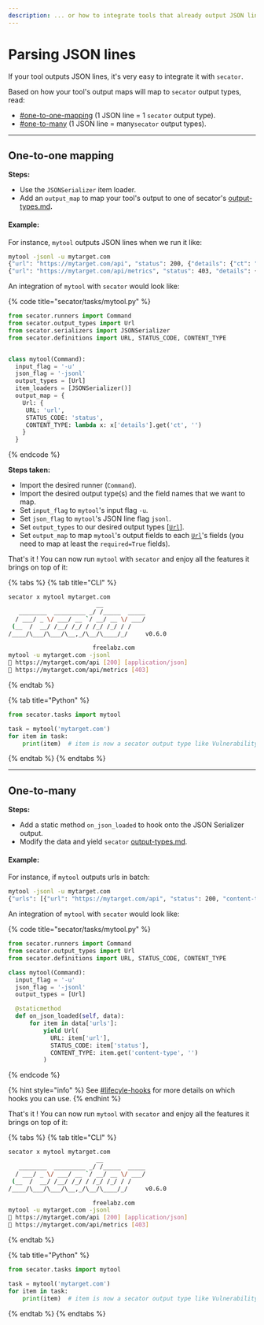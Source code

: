 ```yaml
---
description: ... or how to integrate tools that already output JSON lines.
---
```


# Parsing JSON lines

If your tool outputs JSON lines, it's very easy to integrate it with `secator`.

Based on how your tool's output maps will map to `secator` output types, read:

* [#one-to-one-mapping](parsing-json-lines.md#one-to-one-mapping "mention") (1 JSON line = 1 `secator` output type).
* [#one-to-many](parsing-json-lines.md#one-to-many "mention") (1 JSON line = many`secator` output types).

***

## One-to-one mapping

**Steps:**

* Use the `JSONSerializer` item loader.
* Add an `output_map` to map your tool's output to one of secator's [output-types.md](../../../in-depth/concepts/output-types.md "mention")**.**

#### **Example:**

For instance, `mytool` outputs JSON lines when we run it like:

```bash
mytool -jsonl -u mytarget.com
{"url": "https://mytarget.com/api", "status": 200, {"details": {"ct": "application/json"}}
{"url": "https://mytarget.com/api/metrics", "status": 403, "details": {}}
```

An integration of `mytool` with `secator` would look like:

{% code title="secator/tasks/mytool.py" %}
```python
from secator.runners import Command
from secator.output_types import Url
from secator.serializers import JSONSerializer
from secator.definitions import URL, STATUS_CODE, CONTENT_TYPE


class mytool(Command):
  input_flag = '-u'
  json_flag = '-jsonl'
  output_types = [Url]
  item_loaders = [JSONSerializer()]
  output_map = {
    Url: {
     URL: 'url',
     STATUS_CODE: 'status',
     CONTENT_TYPE: lambda x: x['details'].get('ct', '')
    }
  }

```
{% endcode %}

**Steps taken:**

* Import the desired runner (`Command`).
* Import the desired output type(s) and the field names that we want to map.
* Set `input_flag` to `mytool`'s input flag `-u`.&#x20;
* Set `json_flag` to `mytool`'s JSON line flag `jsonl`.&#x20;
* Set `output_types` to our desired output types \[[`Url`](../../../in-depth/concepts/output-types.md#url)].&#x20;
* Set `output_map` to map `mytool`'s output fields to each [`Url`](../../../in-depth/concepts/output-types.md#url)'s fields (you need to map at least the `required=True` fields).

That's it ! You can now run `mytool` with `secator` and enjoy all the features it brings on top of it:

{% tabs %}
{% tab title="CLI" %}
```bash
secator x mytool mytarget.com
                         __            
   ________  _________ _/ /_____  _____
  / ___/ _ \/ ___/ __ `/ __/ __ \/ ___/
 (__  /  __/ /__/ /_/ / /_/ /_/ / /    
/____/\___/\___/\__,_/\__/\____/_/     v0.6.0

                        freelabz.com
mytool -u mytarget.com -jsonl
🔗 https://mytarget.com/api [200] [application/json]
🔗 https://mytarget.com/api/metrics [403]
```
{% endtab %}

{% tab title="Python" %}
```python
from secator.tasks import mytool

task = mytool('mytarget.com')
for item in task:
    print(item)  # item is now a secator output type like Vulnerability or Port

```
{% endtab %}
{% endtabs %}

***

## One-to-many

**Steps:**

* Add a static method `on_json_loaded` to hook onto the JSON Serializer output.
* Modify the data and yield `secator` [output-types.md](../../../in-depth/concepts/output-types.md "mention").

#### **Example:**

For instance, if `mytool` outputs urls in batch:

```bash
mytool -jsonl -u mytarget.com
{"urls": [{"url": "https://mytarget.com/api", "status": 200, "content-type": "application/json"}, {"url": "https://mytarget.com/api/metrics", "status": 403, "content-type": "application/text"}]
```

An integration of `mytool` with `secator` would look like:

{% code title="secator/tasks/mytool.py" %}
```python
from secator.runners import Command
from secator.output_types import Url
from secator.definitions import URL, STATUS_CODE, CONTENT_TYPE

class mytool(Command):
  input_flag = '-u'
  json_flag = '-jsonl'
  output_types = [Url]

  @staticmethod
  def on_json_loaded(self, data):
      for item in data['urls']:
          yield Url(
            URL: item['url'],
            STATUS_CODE: item['status'],
            CONTENT_TYPE: item.get('content-type', '')
          )

```
{% endcode %}

{% hint style="info" %}
See [#lifecyle-hooks](../../../in-depth/concepts/runners.md#lifecyle-hooks "mention") for more details on which hooks you can use.
{% endhint %}

That's it ! You can now run `mytool` with `secator` and enjoy all the features it brings on top of it:

{% tabs %}
{% tab title="CLI" %}
```bash
secator x mytool mytarget.com
                         __            
   ________  _________ _/ /_____  _____
  / ___/ _ \/ ___/ __ `/ __/ __ \/ ___/
 (__  /  __/ /__/ /_/ / /_/ /_/ / /    
/____/\___/\___/\__,_/\__/\____/_/     v0.6.0

                        freelabz.com
mytool -u mytarget.com -jsonl
🔗 https://mytarget.com/api [200] [application/json]
🔗 https://mytarget.com/api/metrics [403]
```
{% endtab %}

{% tab title="Python" %}
```python
from secator.tasks import mytool

task = mytool('mytarget.com')
for item in task:
    print(item)  # item is now a secator output type like Vulnerability or Port

```
{% endtab %}
{% endtabs %}
